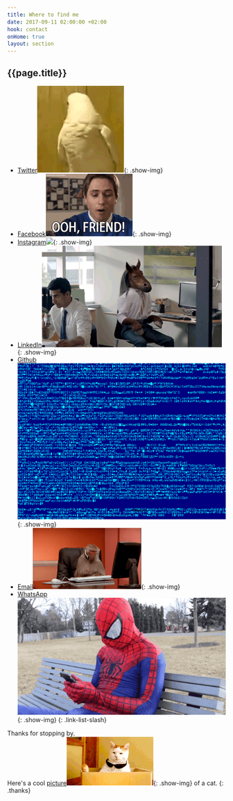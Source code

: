 ```yaml
---
title: Where to find me
date: 2017-09-11 02:00:00 +02:00
hook: contact
onHome: true
layout: section
---
```


## {{page.title}}

- [Twitter![](/assets/img/gifs/bird.gif)](//twitter.com/ChristianWijnia){: .show-img}
- [Facebook![](/assets/img/gifs/facebook.gif)](//www.facebook.com/ChristianWijnia){: .show-img}
- [Instagram![](/assets/img/gifs/selfie.gif)](//instagram.com/christhebutcher){: .show-img}
- [LinkedIn![](/assets/img/gifs/office.gif/)](//linkedin.com/in/christian-wijnia-1364a29b){: .show-img}
- [Github![](/assets/img/gifs/code.gif)](//github.com/christhebutcher){: .show-img}
- [Email![](/assets/img/gifs/monkey.gif)](mailto:ccwijnia@gmail.com){: .show-img}
- [WhatsApp![](/assets/img/gifs/spiderman.gif)](//api.whatsapp.com/send?phone=31642407442){: .show-img}
{: .link-list-slash}

Thanks for stopping by.<br> Here's a cool [picture![](/assets/img/gifs/cat.gif)](javascript:){: .show-img} of a cat.
{: .thanks}